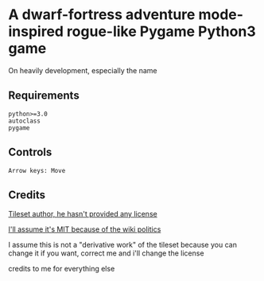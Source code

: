 # A dwarf-fortress adventure mode-inspired rogue-like Pygame Python3 game
On heavily development, especially the name

## Requirements
	python>=3.0
	autoclass
    pygame
   
## Controls
	Arrow keys: Move

## Credits
[Tileset author, he hasn't provided any license](https://dwarffortresswiki.org/index.php/User:Alloy)

[I'll assume it's MIT because of the wiki politics](https://dwarffortresswiki.org/index.php/User:Alloy)

I assume this is not a "derivative work" of the tileset because you can change it if you want, correct me and i'll change the license

credits to me for everything else